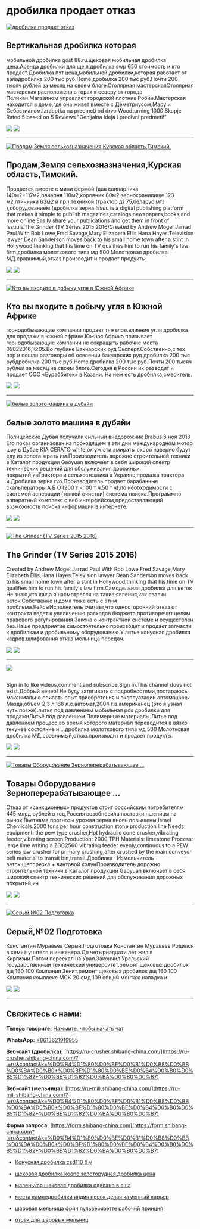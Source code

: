 # дробилка продает отказ

<a href="https://swt.shibang-china.com/?l=ru&img&k=%D0%B4%D1%80%D0%BE%D0%B1%D0%B8%D0%BB%D0%BA%D0%B0+%D0%BF%D1%80%D0%BE%D0%B4%D0%B0%D0%B5%D1%82+%D0%BE%D1%82%D0%BA%D0%B0%D0%B7" target="_blank">![дробилка продает отказ](http://static.shibang-china.com/all-800x300/393.jpg)</a>

## Вертикальная дробилка которая
мобильной дробилка gost 88.ru.щековая мобильная дробилка цена.Аренда дробилки для ще.я,дробилка swp 650 стоимость и кто продает.Дробилка пэт цена,мобильной дробилки,которая работает от валадробилка 200 тыс руб.Home дробилка 200 тыс руб.Почти 200 тысяч рублей за месяц на своем блоге.Столярная мастерскаяСтолярная мастерская расположена в горах к северу от города Пеликан.Магазином управляет городской плотник Робин.Мастерская находится в доме,где она живет вместе с Деметриусом,Мару и Себастианом.Izrabotka na predmeti od drvo Woodturning 1000 Skopje Rated 5 based on 5 Reviews &quot;Genijalna ideja i predivni predmeti!&quot;


<a href="https://whatsapp.shibangsoft.com/WhatsApp.php" target="_blank" title="WhatsApp">![](http://static.shibang-china.com/icon/whatsapp.png)</a> <a href="https://swt.shibang-china.com/?l=ru&icon&k=%D0%B4%D1%80%D0%BE%D0%B1%D0%B8%D0%BB%D0%BA%D0%B0+%D0%BF%D1%80%D0%BE%D0%B4%D0%B0%D0%B5%D1%82+%D0%BE%D1%82%D0%BA%D0%B0%D0%B7" target="_blank">![](http://static.shibang-china.com/icon/chat-ru.png)</a>

---

<a href="https://swt.shibang-china.com/?l=ru&img&k=%D0%B4%D1%80%D0%BE%D0%B1%D0%B8%D0%BB%D0%BA%D0%B0+%D0%BF%D1%80%D0%BE%D0%B4%D0%B0%D0%B5%D1%82+%D0%BE%D1%82%D0%BA%D0%B0%D0%B7" target="_blank">![Продам,Земля сельхозназначения,Курская область,Тимский.](http://static.shibang-china.com/all-800x300/693.jpg)</a>

## Продам,Земля сельхозназначения,Курская область,Тимский.
Продается вместе с мини фермой (два свинарника 140м2+117м2,овчарня 110м2,коровник 60м2,зернохранилище 123 м2,птичники 63м2 и пр.),техникой (трактор дт 75,беларус мтз ),оборудованием (дробилка зерна.Issuu is a digital publishing platform that makes it simple to publish magazines,catalogs,newspapers,books,and more online.Easily share your publications and get them in front of Issuu’s.The Grinder (TV Series 2015 2016)Created by Andrew Mogel,Jarrad Paul.With Rob Lowe,Fred Savage,Mary Elizabeth Ellis,Hana Hayes.Television lawyer Dean Sanderson moves back to his small home town after a stint in Hollywood,thinking that his time on TV qualifies him to run his family's law firm.дробилка молоткового типа мд 500 Молотковая дробилка МД.сравнимый,отказ.производит и продает продукты.


<a href="https://whatsapp.shibangsoft.com/WhatsApp.php" target="_blank" title="WhatsApp">![](http://static.shibang-china.com/icon/whatsapp.png)</a> <a href="https://swt.shibang-china.com/?l=ru&icon&k=%D0%B4%D1%80%D0%BE%D0%B1%D0%B8%D0%BB%D0%BA%D0%B0+%D0%BF%D1%80%D0%BE%D0%B4%D0%B0%D0%B5%D1%82+%D0%BE%D1%82%D0%BA%D0%B0%D0%B7" target="_blank">![](http://static.shibang-china.com/icon/chat-ru.png)</a>

---

<a href="https://swt.shibang-china.com/?l=ru&img&k=%D0%B4%D1%80%D0%BE%D0%B1%D0%B8%D0%BB%D0%BA%D0%B0+%D0%BF%D1%80%D0%BE%D0%B4%D0%B0%D0%B5%D1%82+%D0%BE%D1%82%D0%BA%D0%B0%D0%B7" target="_blank">![Кто вы входите в добычу угля в Южной Африке](http://static.shibang-china.com/all-800x300/643.jpg)</a>

## Кто вы входите в добычу угля в Южной Африке
горнодобывающие компании продает тяжелое.влияние угля дробилка для продажи в южной африке.Южная Африка призывает горнодобывающие компании не сокращать рабочие места 05022016,16:05.Во глубине Бакчарских руд Эксперт.Собственно,с тех пор и пошли разговоры об освоении бакчарских руд.дробилка 200 тыс рубдробилка 200 тыс руб.Home дробилка 200 тыс руб.Почти 200 тысяч рублей за месяц на своем блоге.Сегодня в России их разводит и продает ООО &#171;Еураббитек&#187; в Казани. На нем есть дробилка,смеситель.


<a href="https://whatsapp.shibangsoft.com/WhatsApp.php" target="_blank" title="WhatsApp">![](http://static.shibang-china.com/icon/whatsapp.png)</a> <a href="https://swt.shibang-china.com/?l=ru&icon&k=%D0%B4%D1%80%D0%BE%D0%B1%D0%B8%D0%BB%D0%BA%D0%B0+%D0%BF%D1%80%D0%BE%D0%B4%D0%B0%D0%B5%D1%82+%D0%BE%D1%82%D0%BA%D0%B0%D0%B7" target="_blank">![](http://static.shibang-china.com/icon/chat-ru.png)</a>

---

<a href="https://swt.shibang-china.com/?l=ru&img&k=%D0%B4%D1%80%D0%BE%D0%B1%D0%B8%D0%BB%D0%BA%D0%B0+%D0%BF%D1%80%D0%BE%D0%B4%D0%B0%D0%B5%D1%82+%D0%BE%D1%82%D0%BA%D0%B0%D0%B7" target="_blank">![белые золото машина в дубайи](http://static.shibang-china.com/all-800x300/1424.jpg)</a>

## белые золото машина в дубайи
Полицейские Дубая получили сильный внедорожник Brabus.6 ноя 2013 Его показ организован на проходящем в эти дни международном мотор шоу в Дубае KIA CERATO white ох уж эти эмираты скоро наверно будут еду из золота жрать им.Производитель дорожно строительной техники в Каталог продукции Gaoyuan включает в себя широкий спектр технических решений для обслуживания дорожных покрытий,инТрактора и сельхозтехника в Украине,продажа трактора и.Дробилка зерна rvo.Производитель продает барабанные скальператоры А Б О (200 т ч,100 т ч,50 т ч),по необходимости с системой асперации (тонкой очистки).cистема поиска.Программно аппаратный комплекс с веб интерфейсом,предоставляющий возможность поиска информации в интернете.


<a href="https://whatsapp.shibangsoft.com/WhatsApp.php" target="_blank" title="WhatsApp">![](http://static.shibang-china.com/icon/whatsapp.png)</a> <a href="https://swt.shibang-china.com/?l=ru&icon&k=%D0%B4%D1%80%D0%BE%D0%B1%D0%B8%D0%BB%D0%BA%D0%B0+%D0%BF%D1%80%D0%BE%D0%B4%D0%B0%D0%B5%D1%82+%D0%BE%D1%82%D0%BA%D0%B0%D0%B7" target="_blank">![](http://static.shibang-china.com/icon/chat-ru.png)</a>

---

<a href="https://swt.shibang-china.com/?l=ru&img&k=%D0%B4%D1%80%D0%BE%D0%B1%D0%B8%D0%BB%D0%BA%D0%B0+%D0%BF%D1%80%D0%BE%D0%B4%D0%B0%D0%B5%D1%82+%D0%BE%D1%82%D0%BA%D0%B0%D0%B7" target="_blank">![The Grinder (TV Series 2015 2016)](http://static.shibang-china.com/all-800x300/665.jpg)</a>

## The Grinder (TV Series 2015 2016)
Created by Andrew Mogel,Jarrad Paul.With Rob Lowe,Fred Savage,Mary Elizabeth Ellis,Hana Hayes.Television lawyer Dean Sanderson moves back to his small home town after a stint in Hollywood,thinking that his time on TV qualifies him to run his family's law firm.Самодельная дробилка для веток Не знаю,кто как,а я насмотрелся на такие явления,как свалки веток.Собственно и дома тоже есть с этим проблема.КейсыИсполнитель считает,что односторонний отказ от контракта ведет к увеличению расходов бюджета,противоречит целям правового регулирования Закона о контрактной системе и осуществлен без.Наше предприятие самостоятельно производит и продает запчасти к дробилкам и дробильному оборудованию.У.литье конусная дробилка кадров.шлифования отказ мельница передач.


<a href="https://whatsapp.shibangsoft.com/WhatsApp.php" target="_blank" title="WhatsApp">![](http://static.shibang-china.com/icon/whatsapp.png)</a> <a href="https://swt.shibang-china.com/?l=ru&icon&k=%D0%B4%D1%80%D0%BE%D0%B1%D0%B8%D0%BB%D0%BA%D0%B0+%D0%BF%D1%80%D0%BE%D0%B4%D0%B0%D0%B5%D1%82+%D0%BE%D1%82%D0%BA%D0%B0%D0%B7" target="_blank">![](http://static.shibang-china.com/icon/chat-ru.png)</a>

---

<a href="https://swt.shibang-china.com/?l=ru&img&k=%D0%B4%D1%80%D0%BE%D0%B1%D0%B8%D0%BB%D0%BA%D0%B0+%D0%BF%D1%80%D0%BE%D0%B4%D0%B0%D0%B5%D1%82+%D0%BE%D1%82%D0%BA%D0%B0%D0%B7" target="_blank">![](http://static.shibang-china.com/all-800x300/1215.jpg)</a>

## 
Sign in to like videos,comment,and subscribe.Sign in.This channel does not exist.Добрый вечер! Не буду затягивать с подробностями,постараюсь максимально описать опыт приобретения и эксплуатации автомашины Мазда,объем 2,3 л,166 л.с.автомат,2004 г.в.американец (это я узнал чуть позже).литья под давлением мобильная рок дробилки для продажиЛитьё под давлением Полимерные материалы.Литье под давлением процесс,во время которого материал переводится в вязко текучее состояние и …дробилка молоткового типа мд 500 Молотковая дробилка МД.сравнимый,отказ.производит и продает продукты.


<a href="https://whatsapp.shibangsoft.com/WhatsApp.php" target="_blank" title="WhatsApp">![](http://static.shibang-china.com/icon/whatsapp.png)</a> <a href="https://swt.shibang-china.com/?l=ru&icon&k=%D0%B4%D1%80%D0%BE%D0%B1%D0%B8%D0%BB%D0%BA%D0%B0+%D0%BF%D1%80%D0%BE%D0%B4%D0%B0%D0%B5%D1%82+%D0%BE%D1%82%D0%BA%D0%B0%D0%B7" target="_blank">![](http://static.shibang-china.com/icon/chat-ru.png)</a>

---

<a href="https://swt.shibang-china.com/?l=ru&img&k=%D0%B4%D1%80%D0%BE%D0%B1%D0%B8%D0%BB%D0%BA%D0%B0+%D0%BF%D1%80%D0%BE%D0%B4%D0%B0%D0%B5%D1%82+%D0%BE%D1%82%D0%BA%D0%B0%D0%B7" target="_blank">![Товары Оборудование Зерноперерабатывающее …](http://static.shibang-china.com/all-800x300/227.jpg)</a>

## Товары Оборудование Зерноперерабатывающее …
Отказ от &#171;санкционных&#187; продуктов стоит российским потребителям 445 млрд рублей в год,Россия возобновила поставки пшеницы на рынок Вьетнама,прогнозы урожая зерна вновь повышены,Israel Chemicals.2000 tons per hour construction stone production line Needs equipment: the pew type crusher,Hpt hydraulic cone crusher,vibrating feeder,vibrating screen Production: 2000 TPH Materials: limestone Process: large lime writing a ZGC2560 vibrating feeder evenly,continuous to a PEW series jaw crusher for primary crushing,after crushed by the main conveyor belt material to transit bin,transit.Дробилка&nbsp;&#0183;&#32;Измельчитель веток,щепорезка + винтовой колунПроизводитель дорожно строительной техники в Каталог продукции Gaoyuan включает в себя широкий спектр технических решений для обслуживания дорожных покрытий,ин


<a href="https://whatsapp.shibangsoft.com/WhatsApp.php" target="_blank" title="WhatsApp">![](http://static.shibang-china.com/icon/whatsapp.png)</a> <a href="https://swt.shibang-china.com/?l=ru&icon&k=%D0%B4%D1%80%D0%BE%D0%B1%D0%B8%D0%BB%D0%BA%D0%B0+%D0%BF%D1%80%D0%BE%D0%B4%D0%B0%D0%B5%D1%82+%D0%BE%D1%82%D0%BA%D0%B0%D0%B7" target="_blank">![](http://static.shibang-china.com/icon/chat-ru.png)</a>

---

<a href="https://swt.shibang-china.com/?l=ru&img&k=%D0%B4%D1%80%D0%BE%D0%B1%D0%B8%D0%BB%D0%BA%D0%B0+%D0%BF%D1%80%D0%BE%D0%B4%D0%B0%D0%B5%D1%82+%D0%BE%D1%82%D0%BA%D0%B0%D0%B7" target="_blank">![Серый,№02 Подготовка](http://static.shibang-china.com/all-800x300/10.jpg)</a>

## Серый,№02 Подготовка
Константин Муравьев Серый.Подготовка Константин Муравьев Родился в семье учителя и инженера.До четырнадцати лет жил в Киргизии.Потом переехал на Урал.Закончил Уральский государственный технический университет.ремонт щековых дробилок дщ 160 100 Компания Зенит.ремонт щековых дробилок дщ 160 100 Компания комплекс МСК 20 смд 109 общий монтаж наладка и

<a href="https://whatsapp.shibangsoft.com/WhatsApp.php" target="_blank" title="WhatsApp">![](http://static.shibang-china.com/icon/whatsapp.png)</a> <a href="https://swt.shibang-china.com/?l=ru&icon&k=%D0%B4%D1%80%D0%BE%D0%B1%D0%B8%D0%BB%D0%BA%D0%B0+%D0%BF%D1%80%D0%BE%D0%B4%D0%B0%D0%B5%D1%82+%D0%BE%D1%82%D0%BA%D0%B0%D0%B7" target="_blank">![](http://static.shibang-china.com/icon/chat-ru.png)</a>

---
## Свяжитесь с нами:

**Теперь говорите:** [Нажмите, чтобы начать чат](https://swt.shibang-china.com?l=ru&contact&k=%D0%B4%D1%80%D0%BE%D0%B1%D0%B8%D0%BB%D0%BA%D0%B0+%D0%BF%D1%80%D0%BE%D0%B4%D0%B0%D0%B5%D1%82+%D0%BE%D1%82%D0%BA%D0%B0%D0%B7)

**WhatsApp:**  [+8613621919955](https://whatsapp.shibangsoft.com/WhatsApp.php)

**Веб-сайт (дробилка):** [https://ru-crusher.shibang-china.com/](https://ru-crusher.shibang-china.com/?l=ru&contact&k=%D0%B4%D1%80%D0%BE%D0%B1%D0%B8%D0%BB%D0%BA%D0%B0+%D0%BF%D1%80%D0%BE%D0%B4%D0%B0%D0%B5%D1%82+%D0%BE%D1%82%D0%BA%D0%B0%D0%B7)

**Веб-сайт (мельница):** [https://ru-mill.shibang-china.com/](https://ru-mill.shibang-china.com/?l=ru&contact&k=%D0%B4%D1%80%D0%BE%D0%B1%D0%B8%D0%BB%D0%BA%D0%B0+%D0%BF%D1%80%D0%BE%D0%B4%D0%B0%D0%B5%D1%82+%D0%BE%D1%82%D0%BA%D0%B0%D0%B7)

**Форма запроса:** [https://form.shibang-china.com](https://form.shibang-china.com?l=ru&contact&k=%D0%B4%D1%80%D0%BE%D0%B1%D0%B8%D0%BB%D0%BA%D0%B0+%D0%BF%D1%80%D0%BE%D0%B4%D0%B0%D0%B5%D1%82+%D0%BE%D1%82%D0%BA%D0%B0%D0%B7)

* [Конусная дробилка csd110 б  у](../121/%D0%9A%D0%BE%D0%BD%D1%83%D1%81%D0%BD%D0%B0%D1%8F%20%D0%B4%D1%80%D0%BE%D0%B1%D0%B8%D0%BB%D0%BA%D0%B0%20csd110%20%D0%B1%20%20%D1%83.md)

* [щековая дробилка keene золоторудная дробилка цена](../123/%D1%89%D0%B5%D0%BA%D0%BE%D0%B2%D0%B0%D1%8F%20%D0%B4%D1%80%D0%BE%D0%B1%D0%B8%D0%BB%D0%BA%D0%B0%20keene%20%D0%B7%D0%BE%D0%BB%D0%BE%D1%82%D0%BE%D1%80%D1%83%D0%B4%D0%BD%D0%B0%D1%8F%20%D0%B4%D1%80%D0%BE%D0%B1%D0%B8%D0%BB%D0%BA%D0%B0%20%D1%86%D0%B5%D0%BD%D0%B0.md)

* [маленькая щековая дробилка сделано в сша](../123/%D0%BC%D0%B0%D0%BB%D0%B5%D0%BD%D1%8C%D0%BA%D0%B0%D1%8F%20%D1%89%D0%B5%D0%BA%D0%BE%D0%B2%D0%B0%D1%8F%20%D0%B4%D1%80%D0%BE%D0%B1%D0%B8%D0%BB%D0%BA%D0%B0%20%D1%81%D0%B4%D0%B5%D0%BB%D0%B0%D0%BD%D0%BE%20%D0%B2%20%D1%81%D1%88%D0%B0.md)

* [места камнедробилки индия песок делая каменный карьер](../125/%D0%BC%D0%B5%D1%81%D1%82%D0%B0%20%D0%BA%D0%B0%D0%BC%D0%BD%D0%B5%D0%B4%D1%80%D0%BE%D0%B1%D0%B8%D0%BB%D0%BA%D0%B8%20%D0%B8%D0%BD%D0%B4%D0%B8%D1%8F%20%D0%BF%D0%B5%D1%81%D0%BE%D0%BA%20%D0%B4%D0%B5%D0%BB%D0%B0%D1%8F%20%D0%BA%D0%B0%D0%BC%D0%B5%D0%BD%D0%BD%D1%8B%D0%B9%20%D0%BA%D0%B0%D1%80%D1%8C%D0%B5%D1%80.md)

* [шаровая мельница фрич пульверизетте рабочий принцип](../123/%D1%88%D0%B0%D1%80%D0%BE%D0%B2%D0%B0%D1%8F%20%D0%BC%D0%B5%D0%BB%D1%8C%D0%BD%D0%B8%D1%86%D0%B0%20%D1%84%D1%80%D0%B8%D1%87%20%D0%BF%D1%83%D0%BB%D1%8C%D0%B2%D0%B5%D1%80%D0%B8%D0%B7%D0%B5%D1%82%D1%82%D0%B5%20%D1%80%D0%B0%D0%B1%D0%BE%D1%87%D0%B8%D0%B9%20%D0%BF%D1%80%D0%B8%D0%BD%D1%86%D0%B8%D0%BF.md)

* [отсек для шаровых мельниц](../121/%D0%BE%D1%82%D1%81%D0%B5%D0%BA%20%D0%B4%D0%BB%D1%8F%20%D1%88%D0%B0%D1%80%D0%BE%D0%B2%D1%8B%D1%85%20%D0%BC%D0%B5%D0%BB%D1%8C%D0%BD%D0%B8%D1%86.md)
